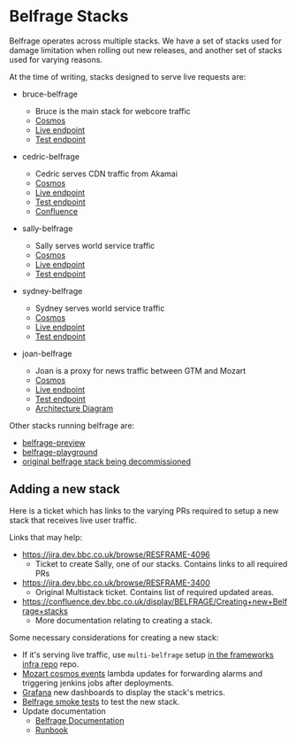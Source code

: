 # Belfrage Stacks

Belfrage operates across multiple stacks. We have a set of stacks used for damage limitation when rolling out new releases, and another set of stacks used for varying reasons.

At the time of writing, stacks designed to serve live requests are:
- bruce-belfrage
    - Bruce is the main stack for webcore traffic 
    - [Cosmos](https://cosmos.tools.bbc.co.uk/services/bruce-belfrage)
    - [Live endpoint](https://bruce.belfrage.api.bbc.co.uk/)
    - [Test endpoint](https://bruce.belfrage.test.api.bbc.co.uk/)

- cedric-belfrage
    - Cedric serves CDN traffic from Akamai
    - [Cosmos](https://cosmos.tools.bbc.co.uk/services/cedric-belfrage)
    - [Live endpoint](https://cedric.belfrage.api.bbc.co.uk/)
    - [Test endpoint](https://cedric.belfrage.test.api.bbc.co.uk/)
    - [Confluence](https://confluence.dev.bbc.co.uk/display/BELFRAGE/Belfrage+CDN)

- sally-belfrage
    - Sally serves world service traffic 
    - [Cosmos](https://cosmos.tools.bbc.co.uk/services/sally-belfrage)
    - [Live endpoint](https://sally.belfrage.api.bbc.co.uk/)
    - [Test endpoint](https://sally.belfrage.test.api.bbc.co.uk/)

- sydney-belfrage
    - Sydney serves world service traffic 
    - [Cosmos](https://cosmos.tools.bbc.co.uk/services/sydney-belfrage)
    - [Live endpoint](https://sydney.belfrage.api.bbc.co.uk/)
    - [Test endpoint](https://sydney.belfrage.test.api.bbc.co.uk/)

- joan-belfrage
    - Joan is a proxy for news traffic between GTM and Mozart 
    - [Cosmos](https://cosmos.tools.bbc.co.uk/services/joan-belfrage)
    - [Live endpoint](https://joan.belfrage.api.bbc.co.uk/)
    - [Test endpoint](https://joan.belfrage.test.api.bbc.co.uk/)
    - [Architecture Diagram](../img/joan-belf-arch.png)


Other stacks running belfrage are:
- [belfrage-preview](https://cosmos.tools.bbc.co.uk/services/belfrage-preview)
- [belfrage-playground](https://cosmos.tools.bbc.co.uk/services/belfrage-playground)
- [original belfrage stack being decommissioned](https://cosmos.tools.bbc.co.uk/services/belfrage)


## Adding a new stack
Here is a ticket which has links to the varying PRs required to setup a new stack that receives live user traffic.

Links that may help:
- https://jira.dev.bbc.co.uk/browse/RESFRAME-4096
    - Ticket to create Sally, one of our stacks. Contains links to all required PRs
- https://jira.dev.bbc.co.uk/browse/RESFRAME-3400
    - Original Multistack ticket. Contains list of required updated areas.
- https://confluence.dev.bbc.co.uk/display/BELFRAGE/Creating+new+Belfrage+stacks
    - More documentation relating to creating a stack.


Some necessary considerations for creating a new stack:
- If it's serving live traffic, use `multi-belfrage` setup [in the frameworks infra repo](https://github.com/bbc/frameworks-infra/tree/master/belfrage/multi-belfrage) repo.
- [Mozart cosmos events](https://github.com/bbc/mozart-cosmos-events) lambda updates for forwarding alarms and triggering jenkins jobs after deployments.
- [Grafana](https://github.com/bbc/news-grafana) new dashboards to display the stack's metrics.
- [Belfrage smoke tests](https://github.com/bbc/belfrage) to test the new stack.
- Update documentation
    - [Belfrage Documentation](https://github.com/bbc/belfrage/tree/master/docs)
    - [Runbook](https://confluence.dev.bbc.co.uk/display/BELFRAGE/Belfrage+Run+Book)
